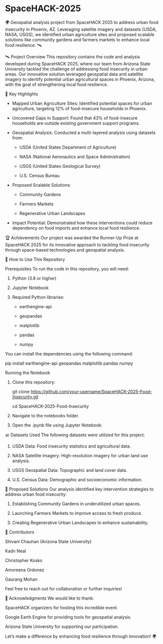 # SpaceHACK-2025
🌍 Geospatial analysis project from SpaceHACK 2025 to address urban food insecurity in Phoenix, AZ. Leveraging satellite imagery and datasets (USDA, NASA, USGS), we identified urban agriculture sites and proposed scalable solutions like community gardens and farmers markets to enhance local food resilience. 🛰️

🛰️ Project Overview
This repository contains the code and analysis developed during SpaceHACK 2025, where our team from Arizona State University tackled the challenge of addressing food insecurity in urban areas. Our innovative solution leveraged geospatial data and satellite imagery to identify potential urban agricultural spaces in Phoenix, Arizona, with the goal of strengthening local food resilience.

🌟 Key Highlights
- Mapped Urban Agriculture Sites: Identified potential spaces for urban agriculture, targeting 12% of food-insecure households in Phoenix.

- Uncovered Gaps in Support: Found that 43% of food-insecure households are outside existing government support programs.

- Geospatial Analysis: Conducted a multi-layered analysis using datasets from:

    - USDA (United States Department of Agriculture)

    - NASA (National Aeronautics and Space Administration)

    - USGS (United States Geological Survey)

    - U.S. Census Bureau

- Proposed Scalable Solutions:

    - Community Gardens

    - Farmers Markets

    - Regenerative Urban Landscapes
        
- Impact Potential: Demonstrated how these interventions could reduce dependency on food imports and enhance local food resilience.

🏆 Achievements
Our project was awarded the Runner-Up Prize at SpaceHACK 2025 for its innovative approach to tackling food insecurity through space-based technologies and geospatial analysis.

🚀 How to Use This Repository

Prerequisites
To run the code in this repository, you will need:

1. Python (3.8 or higher)

2. Jupyter Notebook

3. Required Python libraries:

    - earthengine-api

    - geopandas

    - matplotlib

    - pandas

    - numpy

You can install the dependencies using the following command:

pip install earthengine-api geopandas matplotlib pandas numpy

Running the Notebook
1. Clone this repository:
   
    git clone https://github.com/your-username/SpaceHACK-2025-Food-Insecurity.git
   
    cd SpaceHACK-2025-Food-Insecurity

3. Navigate to the notebooks folder.

4. Open the .ipynb file using Jupyter Notebook:


📊 Datasets Used
The following datasets were utilized for this project:

1. USDA Data: Food insecurity statistics and agricultural data.

2. NASA Satellite Imagery: High-resolution imagery for urban land use analysis.

3. USGS Geospatial Data: Topographic and land cover data.

4. U.S. Census Data: Demographic and socioeconomic information.

🌱 Proposed Solutions
Our analysis identified key intervention strategies to address urban food insecurity:

1. Establishing Community Gardens in underutilized urban spaces.

2. Launching Farmers Markets to improve access to fresh produce.

3. Creating Regenerative Urban Landscapes to enhance sustainability.

🤝 Contributors

Shivani Chauhan (Arizona State University)

Kadn Neal

Christopher Kosko

Amoreena Ordonez

Gaurang Mohan

Feel free to reach out for collaboration or further inquiries!

🌟 Acknowledgments
We would like to thank:

SpaceHACK organizers for hosting this incredible event.

Google Earth Engine for providing tools for geospatial analysis.

Arizona State University for supporting our participation.

Let’s make a difference by enhancing food resilience through innovation! 🌍
